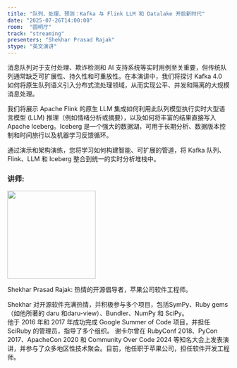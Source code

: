 ```yaml
---
title: "队列、处理、预测：Kafka 与 Flink LLM 和 Datalake 开启新时代"
date: "2025-07-26T14:00:00"
room:  "圆明厅"
track: "streaming"
presenters: "Shekhar Prasad Rajak"
stype: "英文演讲"
---
```


消息队列对于支付处理、欺诈检测和 AI 支持系统等实时用例至关重要，但传统队列通常缺乏可扩展性、持久性和可重放性。在本演讲中，我们将探讨 Kafka 4.0 如何将原生队列语义引入分布式流处理领域，从而实现公平、并发和隔离的大规模消息处理。

我们将展示 Apache Flink 的原生 LLM 集成如何利用此队列模型执行实时大型语言模型 (LLM) 推理（例如情绪分析或摘要），以及如何将丰富的结果直接写入 Apache Iceberg。Iceberg 是一个强大的数据湖，可用于长期分析、数据版本控制和时间旅行以及机器学习反馈循环。

通过演示和架构演练，您将学习如何构建智能、可扩展的管道，将 Kafka 队列、Flink、LLM 和 Iceberg 整合到统一的实时分析堆栈中。

### 讲师:

<img src="https://sessionize.com/image/7609-400o400o1-YbaJq6TQuhpFBv63wn2hn8.jpg" width="200" /><br/>

Shekhar Prasad Rajak: 热情的开源倡导者，苹果公司软件工程师。

Shekhar 对开源软件充满热情，并积极参与多个项目，包括SymPy、Ruby gems（如他所著的 daru 和daru-view）、Bundler、NumPy 和 SciPy。  
他于 2016 年和 2017 年成功完成 Google Summer of Code 项目，并担任 SciRuby 的管理员，指导了多个组织。
谢卡尔曾在 RubyConf 2018、PyCon 2017、ApacheCon 2020 和 Community Over Code 2024 等知名大会上发表演讲，并参与了众多地区性技术聚会。目前，他任职于苹果公司，担任软件开发工程师。